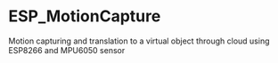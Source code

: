 # ESP_MotionCapture
Motion capturing and translation to a virtual object through cloud using ESP8266 and MPU6050 sensor
